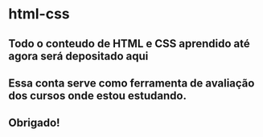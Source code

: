 # html-css

## Todo o conteudo de HTML e CSS aprendido até agora será depositado aqui

## Essa conta serve como ferramenta de avaliação dos cursos onde estou estudando.

## Obrigado!
